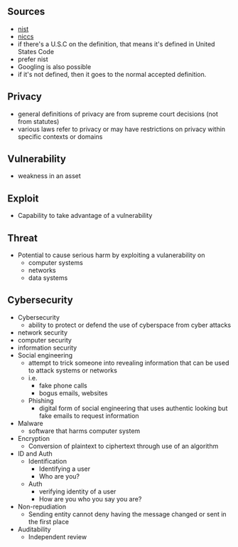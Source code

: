 ## Sources
- [nist](https://csrc.nist.gov/glossary)
- [niccs](https://niccs.us-cert.gov/glossary)
- if there's a U.S.C on the definition, that means it's defined in United States Code
- prefer nist
- Googling is also possible
- if it's not defined, then it goes to the normal accepted definition.
## Privacy
- general definitions of privacy are from supreme court decisions (not from statutes)
- various laws refer to privacy or may have restrictions on privacy within specific contexts or domains
## Vulnerability
- weakness in an asset
## Exploit
- Capability to take advantage of a vulnerability
## Threat
- Potential to cause serious harm by exploiting a vulanerability on
	- computer systems
	- networks
	- data systems
## Cybersecurity
- Cybersecurity
	- ability to protect or defend the use of cyberspace from cyber attacks
- network security
- computer security
- information security
- Social engineering
	- attempt to trick someone into revealing information that can be used to attack systems or networks
	- i.e.
		- fake phone calls
		- bogus emails, websites
	- Phishing
		- digital form of social engineering that uses authentic looking but fake emails to request information
- Malware
	- software that harms computer system
- Encryption
	- Conversion of plaintext to ciphertext through use of an algorithm
- ID and Auth
	- Identification
		- Identifying a user
		- Who are you?
	- Auth
		- verifying identity of a user
		- How are you who you say you are?
- Non-repudiation
	- Sending entity cannot deny having the message changed or sent in the first place
- Auditability
	- Independent review